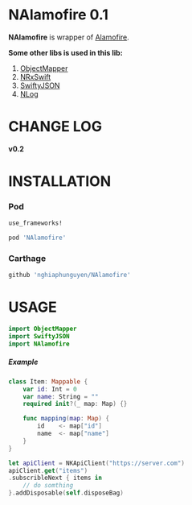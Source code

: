 # NAlamofire 0.1
**NAlamofire** is wrapper of [Alamofire](https://github.com/Alamofire/Alamofire).

**Some other libs is used in this lib:**
1. [ObjectMapper](https://github.com/Hearst-DD/ObjectMapper)
2. [NRxSwift](https://github.com/nghiaphunguyen/NRxSwift)
3. [SwiftyJSON](https://github.com/SwiftyJSON/SwiftyJSON)
4. [NLog](https://github.com/nghiaphunguyen/NLog)

# CHANGE LOG

**v0.2**

# INSTALLATION

### Pod
```bash
use_frameworks!

pod 'NAlamofire'
```

### Carthage
```bash
github 'nghiaphunguyen/NAlamofire'
```

# USAGE

```swift
import ObjectMapper
import SwiftyJSON
import NAlamofire
```

##### Example
```swift
class Item: Mappable {
    var id: Int = 0
    var name: String = ""
    required init?(_ map: Map) {}

    func mapping(map: Map) {
        id    <- map["id"]
        name  <- map["name"]
    }
}

let apiClient = NKApiClient("https://server.com")
apiClient.get("items")
.subscribleNext { items in
    // do somthing
}.addDisposable(self.disposeBag)

```
